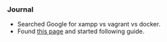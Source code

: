 ### Journal

- Searched Google for xampp vs vagrant vs docker.
- Found [this page](http://www.sitepoint.com/quick-tip-get-homestead-vagrant-vm-running/) and started following guide.
